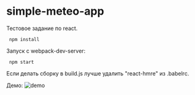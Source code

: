 # simple-meteo-app

Тестовое задание по react.

```
 npm install
```

Запуск c webpack-dev-server:
```
 npm start
``` 


Если делать сборку в build.js лучше удалить "react-hmre" из .babelrc.

Демо:
![demo](demo/demo.gif)